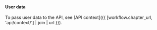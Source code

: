 #### User data

To pass user data to the API, see [API context]({{ [workflow.chapter_url, 'api/context/'] | join | url }}).
